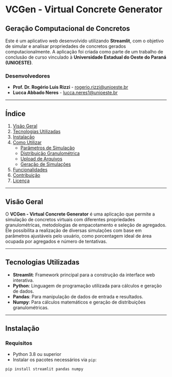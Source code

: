 # VCGen - Virtual Concrete Generator

## Geração Computacional de Concretos

Este é um aplicativo web desenvolvido utilizando **Streamlit**, com o objetivo de simular e analisar propriedades de concretos gerados computacionalmente. A aplicação foi criada como parte de um trabalho de conclusão de curso vinculado à **Universidade Estadual do Oeste do Paraná (UNIOESTE)**.

### Desenvolvedores

- **Prof. Dr. Rogério Luis Rizzi** - [rogerio.rizzi@unioeste.br](mailto:rogerio.rizzi@unioeste.br)
- **Lucca Abbado Neres** - [lucca.neres1@unioeste.br](mailto:lucca.neres1@unioeste.br)

---

## Índice

1. [Visão Geral](#visão-geral)
2. [Tecnologias Utilizadas](#tecnologias-utilizadas)
3. [Instalação](#instalação)
4. [Como Utilizar](#como-utilizar)
   - [Parâmetros de Simulação](#parâmetros-de-simulação)
   - [Distribuição Granulométrica](#distribuição-granulométrica)
   - [Upload de Arquivos](#upload-de-arquivos)
   - [Geração de Simulações](#geração-de-simulações)
5. [Funcionalidades](#funcionalidades)
6. [Contribuição](#contribuição)
7. [Licença](#licença)

---

## Visão Geral

O **VCGen - Virtual Concrete Generator** é uma aplicação que permite a simulação de concretos virtuais com diferentes propriedades granulométricas, metodologias de empacotamento e seleção de agregados. Ele possibilita a realização de diversas simulações com base em parâmetros ajustáveis pelo usuário, como porcentagem ideal de área ocupada por agregados e número de tentativas.

---

## Tecnologias Utilizadas

- **Streamlit**: Framework principal para a construção da interface web interativa.
- **Python**: Linguagem de programação utilizada para cálculos e geração de dados.
- **Pandas**: Para manipulação de dados de entrada e resultados.
- **Numpy**: Para cálculos matemáticos e geração de distribuições granulométricas.

---

## Instalação

### Requisitos

- Python 3.8 ou superior
- Instalar os pacotes necessários via `pip`:

```bash
pip install streamlit pandas numpy
